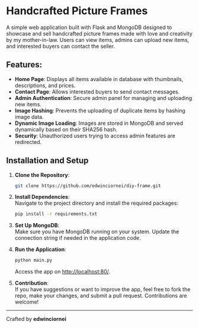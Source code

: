 # Handcrafted Picture Frames

A simple web application built with Flask and MongoDB designed to showcase and sell handcrafted picture frames made with love and creativity by my mother-in-law. Users can view items, admins can upload new items, and interested buyers can contact the seller.

## Features:

- **Home Page**: Displays all items available in database with thumbnails, descriptions, and prices.
- **Contact Page**: Allows interested buyers to send contact messages. 
- **Admin Authentication**: Secure admin panel for managing and uploading new items.
- **Image Hashing**: Prevents the uploading of duplicate items by hashing image data.
- **Dynamic Image Loading**: Images are stored in MongoDB and served dynamically based on their SHA256 hash.
- **Security**: Unauthorized users trying to access admin features are redirected.

  
## Installation and Setup

1. **Clone the Repository**:
   ```bash
   git clone https://github.com/edwinciornei/diy-frame.git
   ```

2. **Install Dependencies**:  
   Navigate to the project directory and install the required packages:
   ```bash
   pip install -r requirements.txt
   ```

3. **Set Up MongoDB**:  
   Make sure you have MongoDB running on your system. Update the connection string if needed in the application code.

4. **Run the Application**:
   ```bash
   python main.py
   ```
   Access the app on [http://localhost:80/](http://localhost:80/).

5. **Contribution**:  
   If you have suggestions or want to improve the app, feel free to fork the repo, make your changes, and submit a pull request. Contributions are welcome!

---

Crafted by **edwinciornei**
